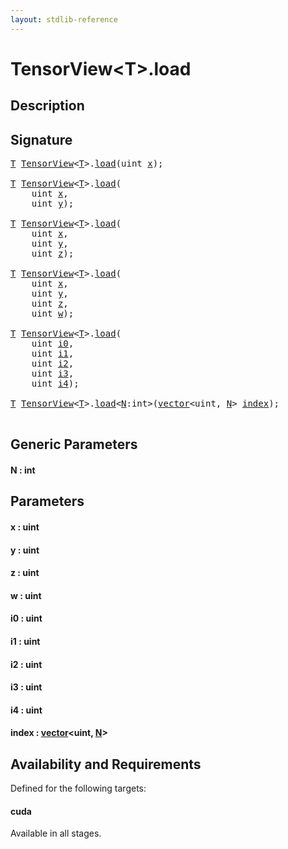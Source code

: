 ```yaml
---
layout: stdlib-reference
---
```


# TensorView\<T\>\.load

## Description





## Signature 

<pre>
<a href="index.html#typeparam-T" class="code_type">T</a> <a href="index.html" class="code_type">TensorView</a>&lt;<a href="index.html#typeparam-T" class="code_type">T</a>&gt;.<a href="load.html">load</a>(<span class="code_keyword">uint</span> <a href="load.html#decl-x" class="code_param">x</a>);

<a href="index.html#typeparam-T" class="code_type">T</a> <a href="index.html" class="code_type">TensorView</a>&lt;<a href="index.html#typeparam-T" class="code_type">T</a>&gt;.<a href="load.html">load</a>(
    <span class="code_keyword">uint</span> <a href="load.html#decl-x" class="code_param">x</a>,
    <span class="code_keyword">uint</span> <a href="load.html#decl-y" class="code_param">y</a>);

<a href="index.html#typeparam-T" class="code_type">T</a> <a href="index.html" class="code_type">TensorView</a>&lt;<a href="index.html#typeparam-T" class="code_type">T</a>&gt;.<a href="load.html">load</a>(
    <span class="code_keyword">uint</span> <a href="load.html#decl-x" class="code_param">x</a>,
    <span class="code_keyword">uint</span> <a href="load.html#decl-y" class="code_param">y</a>,
    <span class="code_keyword">uint</span> <a href="load.html#decl-z" class="code_param">z</a>);

<a href="index.html#typeparam-T" class="code_type">T</a> <a href="index.html" class="code_type">TensorView</a>&lt;<a href="index.html#typeparam-T" class="code_type">T</a>&gt;.<a href="load.html">load</a>(
    <span class="code_keyword">uint</span> <a href="load.html#decl-x" class="code_param">x</a>,
    <span class="code_keyword">uint</span> <a href="load.html#decl-y" class="code_param">y</a>,
    <span class="code_keyword">uint</span> <a href="load.html#decl-z" class="code_param">z</a>,
    <span class="code_keyword">uint</span> <a href="load.html#decl-w" class="code_param">w</a>);

<a href="index.html#typeparam-T" class="code_type">T</a> <a href="index.html" class="code_type">TensorView</a>&lt;<a href="index.html#typeparam-T" class="code_type">T</a>&gt;.<a href="load.html">load</a>(
    <span class="code_keyword">uint</span> <a href="load.html#decl-i0" class="code_param">i0</a>,
    <span class="code_keyword">uint</span> <a href="load.html#decl-i1" class="code_param">i1</a>,
    <span class="code_keyword">uint</span> <a href="load.html#decl-i2" class="code_param">i2</a>,
    <span class="code_keyword">uint</span> <a href="load.html#decl-i3" class="code_param">i3</a>,
    <span class="code_keyword">uint</span> <a href="load.html#decl-i4" class="code_param">i4</a>);

<a href="index.html#typeparam-T" class="code_type">T</a> <a href="index.html" class="code_type">TensorView</a>&lt;<a href="index.html#typeparam-T" class="code_type">T</a>&gt;.<a href="load.html">load</a>&lt;<a href="load.html#decl-N" class="code_var">N</a>:<span class="code_keyword">int</span>&gt;(<a href="../vector/index.html" class="code_type">vector</a>&lt;<span class="code_keyword">uint</span>, <a href="load.html#decl-N" class="code_var">N</a>&gt; <a href="load.html#decl-index" class="code_param">index</a>);

</pre>

## Generic Parameters

####  <a id="decl-N"></a>N  : int

## Parameters

####  <a id="decl-x"></a>x  : uint
####  <a id="decl-y"></a>y  : uint
####  <a id="decl-z"></a>z  : uint
####  <a id="decl-w"></a>w  : uint
####  <a id="decl-i0"></a>i0  : uint
####  <a id="decl-i1"></a>i1  : uint
####  <a id="decl-i2"></a>i2  : uint
####  <a id="decl-i3"></a>i3  : uint
####  <a id="decl-i4"></a>i4  : uint
####  <a id="decl-index"></a>index  : [vector](../vector/index)\<uint, [N](../vector/index#decl-N)\>

## Availability and Requirements

Defined for the following targets:

#### cuda
Available in all stages.



